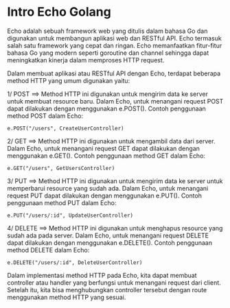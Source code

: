 # Intro Echo Golang

Echo adalah sebuah framework web yang ditulis dalam bahasa Go dan digunakan untuk membangun aplikasi web dan RESTful API. Echo termasuk salah satu framework yang cepat dan ringan. Echo memanfaatkan fitur-fitur bahasa Go yang modern seperti goroutine dan channel sehingga dapat meningkatkan kinerja dalam memproses HTTP request.

Dalam membuat aplikasi atau RESTful API dengan Echo, terdapat beberapa method HTTP yang umum digunakan yaitu:

1/
    POST ==>
    Method HTTP ini digunakan untuk mengirim data ke server untuk membuat resource baru. Dalam Echo, untuk menangani request POST dapat dilakukan dengan menggunakan e.POST(). Contoh penggunaan method POST dalam Echo:

``
e.POST("/users", CreateUserController)
``

2/
    GET ==>
    Method HTTP ini digunakan untuk mengambil data dari server. Dalam Echo, untuk menangani request GET dapat dilakukan dengan menggunakan e.GET(). Contoh penggunaan method GET dalam Echo:

``
e.GET("/users", GetUsersController)
``

3/
    PUT ==>
    Method HTTP ini digunakan untuk mengirim data ke server untuk memperbarui resource yang sudah ada. Dalam Echo, untuk menangani request PUT dapat dilakukan dengan menggunakan e.PUT(). Contoh penggunaan method PUT dalam Echo:

``
e.PUT("/users/:id", UpdateUserController)
``

4/
    DELETE ==>
    Method HTTP ini digunakan untuk menghapus resource yang sudah ada pada server. Dalam Echo, untuk menangani request DELETE dapat dilakukan dengan menggunakan e.DELETE(). Contoh penggunaan method DELETE dalam Echo:

``
e.DELETE("/users/:id", DeleteUserController)
``

Dalam implementasi method HTTP pada Echo, kita dapat membuat controller atau handler yang berfungsi untuk menangani request dari client. Setelah itu, kita bisa menghubungkan controller tersebut dengan route menggunakan method HTTP yang sesuai.
